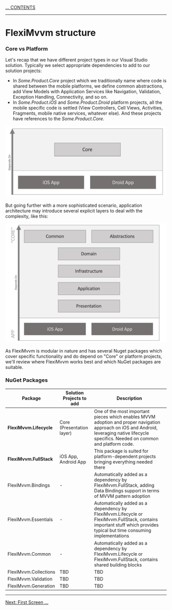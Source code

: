 [... CONTENTS](index.md)

---

# FlexiMvvm structure

### Core vs Platform

Let's recap that we have different project types in our Visual Studio solution.
Typically we select appropriate dependencies to add to our solution projects:
- In *Some.Product.Core* project which we traditionally name where code is shared between the mobile platforms, we define common abstractions, add View Models with Application Services like Navigation, Validation, Exception Handling, Connectivity, and so on.
- In *Some.Product.iOS* and *Some.Product.Droid* platform projects, all the mobile specific code is settled (View Controllers, Cell Views, Activities, Fragments, mobile native services, whatever else). And these projects have references to the *Some.Product.Core*.

![Simple projects structure](images/001-Intro-001-Projects-Simple.png)

But going further with a more sophisticated scenario, application architecture may introduce several explicit layers to deal with the complexity, like this:

![Advanced projects structure](images/001-Intro-002-Projects-Domain.png)

As FlexiMvvm is modular in nature and has several Nuget packages which cover specific functionality and do depend on "Core" or platform projects, we'll review where FlexiMvvm works best and which NuGet packages are suitable.

### NuGet Packages

| Package                      | Solution Projects to add | Description |
| ---                          | --- | --- |
| **FlexiMvvm.Lifecycle**      | Core (Presentation layer) | One of the most important pieces which enables MVVM adoption and proper navigation approach on iOS and Android, leveraging native lifecycle specifics. Needed on common and platform code. |
| **FlexiMvvm.FullStack**      | iOS App,  Android App | This package is suited for platform-dependent projects bringing everything needed there |
| FlexiMvvm.Bindings           | - | Automatically added as a dependency by FlexiMvvm.FullStack, adding Data Bindings support in terms of MVVM pattern adoption |
| FlexiMvvm.Essentials         | - | Automatically added as a dependency by FlexiMvvm.Lifecycle or FlexiMvvm.FullStack, contains important stuff which provides typical but time consuming implementations |
| FlexiMvvm.Common             | - | Automatically added as a dependency by FlexiMvvm.Lifecycle or FlexiMvvm.FullStack, contains shared building blocks |
| FlexiMvvm.Collections        | TBD | TBD |
| FlexiMvvm.Validation         | TBD | TBD |
| FlexiMvvm.Generation         | TBD | TBD |

---

[Next: First Screen ...](001-introduction-02-first-screen.md)